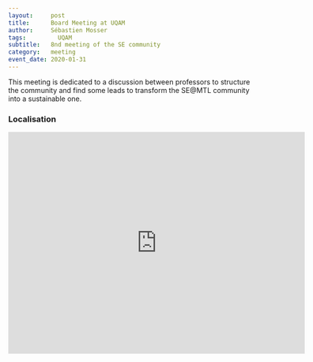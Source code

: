 ```yaml
---
layout:     post
title:      Board Meeting at UQAM
author:     Sébastien Mosser
tags: 		  UQAM
subtitle:  	8nd meeting of the SE community
category:   meeting
event_date: 2020-01-31
---
```


This meeting is dedicated to a discussion between professors to structure the community and find some leads to transform the SE@MTL community into a sustainable one.


### Localisation

<iframe align="center" src="https://www.google.com/maps/embed?pb=!1m18!1m12!1m3!1d1398.0285145354565!2d-73.56966194178148!3d45.50893059477532!2m3!1f0!2f0!3f0!3m2!1i1024!2i768!4f13.1!3m3!1m2!1s0x4cc91a4ed38de739%3A0xa1f8ad3e0c7a56d2!2sPavillon+President-Kennedy!5e0!3m2!1sen!2sca!4v1557956540140!5m2!1sen!2sca" width="600" height="450" frameborder="0" style="border:0" allowfullscreen></iframe>
